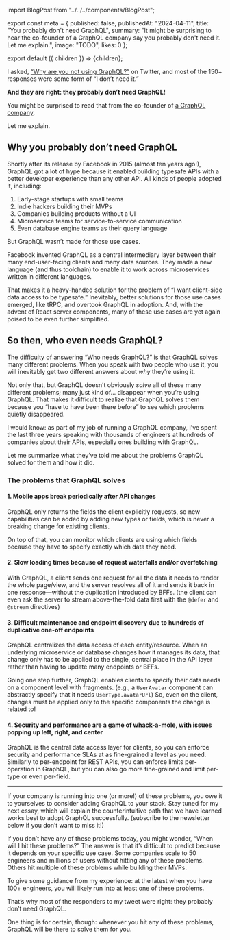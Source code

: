 import BlogPost from "../../../components/BlogPost";

export const meta = {
  published: false,
  publishedAt: "2024-04-11",
  title: "You probably don't need GraphQL",
  summary:
    "It might be surprising to hear the co-founder of a GraphQL company say you probably don't need it. Let me explain.",
  image: "TODO",
  likes: 0
};

export default ({ children }) => <BlogPost meta={meta}>{children}</BlogPost>;

I asked, [“Why are you not using GraphQL?”](https://twitter.com/mxstbr/status/1765821895742828915) on Twitter, and most of the 150+ responses were some form of “I don’t need it.”

**And they are right: they probably don’t need GraphQL!**

You might be surprised to read that from the co-founder of [a GraphQL company](https://stellate.co/).

Let me explain.

## Why you probably don’t need GraphQL

Shortly after its release by Facebook in 2015 (almost ten years ago!), GraphQL got a lot of hype because it enabled building typesafe APIs with a better developer experience than any other API. All kinds of people adopted it, including:

1. Early-stage startups with small teams
2. Indie hackers building their MVPs
3. Companies building products without a UI
4. Microservice teams for service-to-service communication
5. Even database engine teams as their query language

But GraphQL wasn’t made for those use cases.

Facebook invented GraphQL as a central intermediary layer between their many end-user-facing clients and many data sources. They made a new language (and thus toolchain) to enable it to work across microservices written in different languages.

That makes it a heavy-handed solution for the problem of “I want client-side data access to be typesafe.” Inevitably, better solutions for those use cases emerged, like tRPC, and overtook GraphQL in adoption. And, with the advent of React server components, many of these use cases are yet again poised to be even further simplified.

## So then, who even needs GraphQL?

The difficulty of answering “Who needs GraphQL?” is that GraphQL solves many different problems. When you speak with two people who use it, you will inevitably get two different answers about _why_ they’re using it.

Not only that, but GraphQL doesn’t obviously _solve_ all of these many different problems; many just kind of… disappear when you’re using GraphQL. That makes it difficult to realize that GraphQL solves them because you “have to have been there before” to see which problems quietly disappeared.

I would know: as part of my job of running a GraphQL company, I’ve spent the last three years speaking with thousands of engineers at hundreds of companies about their APIs, especially ones building with GraphQL.

Let me summarize what they’ve told me about the problems GraphQL solved for them and how it did.

### The problems that GraphQL solves

#### 1. Mobile apps break periodically after API changes

GraphQL only returns the fields the client explicitly requests, so new capabilities can be added by adding new types or fields, which is never a breaking change for existing clients.

On top of that, you can monitor which clients are using which fields because they have to specify exactly which data they need.

#### 2. Slow loading times because of request waterfalls and/or overfetching

With GraphQL, a client sends one request for all the data it needs to render the whole page/view, and the server resolves all of it and sends it back in one response—without the duplication introduced by BFFs. (the client can even ask the server to stream above-the-fold data first with the `@defer` and `@stream` directives)

#### 3. Difficult maintenance and endpoint discovery due to hundreds of duplicative one-off endpoints

GraphQL centralizes the data access of each entity/resource. When an underlying microservice or database changes how it manages its data, that change only has to be applied to the single, central place in the API layer rather than having to update many endpoints or BFFs.

Going one step further, GraphQL enables clients to specify their data needs on a component level with fragments. (e.g., a `UserAvatar` component can abstractly specify that it needs `UserType.avatarUrl`) So, even on the client, changes must be applied only to the specific components the change is related to!

#### 4. Security and performance are a game of whack-a-mole, with issues popping up left, right, and center

GraphQL is the central data access layer for clients, so you can enforce security and performance SLAs at as fine-grained a level as you need. Similarly to per-endpoint for REST APIs, you can enforce limits per-operation in GraphQL, but you can also go more fine-grained and limit per-type or even per-field.

---

If your company is running into one (or more!) of these problems, you owe it to yourselves to consider adding GraphQL to your stack. Stay tuned for my next essay, which will explain the counterintuitive path that we have learned works best to adopt GraphQL successfully. (subscribe to the newsletter below if you don’t want to miss it!)

If you don’t have any of these problems today, you might wonder, “When will I hit these problems?” The answer is that it’s difficult to predict because it depends on your specific use case. Some companies scale to 50 engineers and millions of users without hitting any of these problems. Others hit multiple of these problems while building their MVPs.

To give some guidance from my experience: at the latest when you have 100+ engineers, you will likely run into at least one of these problems.

That’s why most of the responders to my tweet were right: they probably don’t need GraphQL.

One thing is for certain, though: whenever you hit any of these problems, GraphQL will be there to solve them for you.
